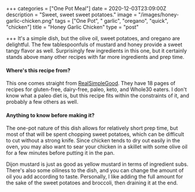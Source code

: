 +++
categories = ["One Pot Meal"]
date = 2020-12-03T23:09:00Z
description = "Sweet, sweet sweet potatoes."
image = "/images/honey-garlic-chicken.png"
tags = ["One Pot", " garlic", "oregano", "quick", "chicken"]
title = "Honey Garlic Chicken"
type = "post"

+++
It's a simple dish, but the olive oil, sweet potatoes, and oregano are delightful. The few tablespoonfuls of mustard and honey provide a sweet tangy flavor as well. Surprisingly few ingredients in this one, but it certainly stands above many other recipes with far more ingredients and prep time.

#### Where's this recipe from?

This one comes straight from [RealSimpleGood](https://realsimplegood.com/one-pan-honey-garlic-chicken/ "RSG"). They have 18 pages of recipes for gluten-free, dairy-free, paleo, keto, and Whole30 eaters. I don't know what a paleo diet is, but this recipe fits within the constraints of it, and probably a few others as well.

#### Anything to know before making it?

The one-pot nature of this dish allows for relatively short prep time, but most of that will be spent chopping sweet potatoes, which can be difficult to cut without a strong knife. Since chicken tends to dry out easily in the oven, you may also want to sear your chicken in a skillet with some olive oil for a few minutes before putting it in the pan.

Dijon mustard is just as good as yellow mustard in terms of ingredient subs. There's also some oiliness to the dish, and you can change the amount of oil you add according to taste. Personally, I like adding the full amount for the sake of the sweet potatoes and broccoli, then draining it at the end.